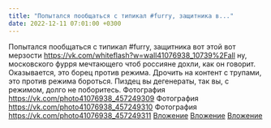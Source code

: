 ```yaml
---
title: "Попытался пообщаться с типикал #furry, защитника в..."
date: 2022-12-11 07:01:00 +0300
---
```


Попытался пообщаться с типикал #furry, защитника вот этой вот мерзости https://vk.com/whiteflash?w=wall41076938_10739%2Fall ну, московского фурря мечтающего чтоб россияне дохли, как он говорит.
Оказывается, это борец против режима. Дрочить на контент с трупами, это против режима бороться.
Пиздец вы дегенераты, так вы, с режимом, долго не поборитесь.
Фотография
<a class="vk-attach" href="https://vk.com/photo41076938_457249309">https://vk.com/photo41076938_457249309</a>
Фотография
<a class="vk-attach" href="https://vk.com/photo41076938_457249310">https://vk.com/photo41076938_457249310</a>
Фотография
<a class="vk-attach" href="https://vk.com/photo41076938_457249311">https://vk.com/photo41076938_457249311</a>
<a class="vk-attach" href="https://vk.com/photo41076938_457249309">Вложение</a>
<a class="vk-attach" href="https://vk.com/photo41076938_457249310">Вложение</a>
<a class="vk-attach" href="https://vk.com/photo41076938_457249311">Вложение</a>
